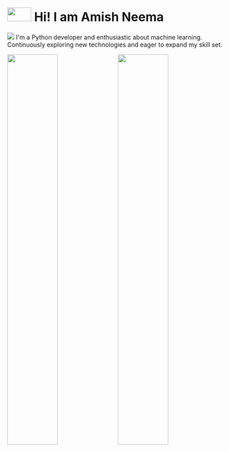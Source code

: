 
# <img src="https://user-images.githubusercontent.com/74038190/212284087-bbe7e430-757e-4901-90bf-4cd2ce3e1852.gif" height="32px" width="55px"> Hi! I am Amish Neema 
<img src="https://user-images.githubusercontent.com/74038190/212284100-561aa473-3905-4a80-b561-0d28506553ee.gif">
I'm a Python developer and enthusiastic about machine learning. Continuously exploring new technologies and eager to expand my skill set.

<p>
  <img width="48%" src="https://github-readme-stats.vercel.app/api?user=09amish-hub&show_icons=true&theme=dark&count_private=true&include_all_commits=true" /> 
  <img width="48%" src="https://github-readme-streak-stats.herokuapp.com/?user=09amish&theme=dark" />
</p>
